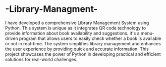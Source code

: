 # -Library-Managment-
I have developed a comprehensive Library Management System using Python. This system is unique as it integrates QR code technology to provide information about book availability and suggestions. It's a menu-driven program that allows users to easily check whether a book is available or not in real-time. The system simplifies library management and enhances the user experience by providing quick and accurate information. This project showcases the power of Python in developing practical and efficient solutions for real-world challenges.

